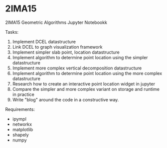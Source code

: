 # 2IMA15
2IMA15 Geometric Algorithms Jupyter Notebookk

Tasks:
1. Implement DCEL datastructure
2. Link DCEL to graph visualization framework
3. Implement simpler slab point, location datastructure
4. Implement algorithm to determine point location using the simpler datastructure
5. Implement more complex vertical decomposition datastructure
6. Implement algorithm to determine point location using the more complex datastructure
7. Research how to create an interactive point location widget in jupyter
8. Compare the simpler and more complex variant on storage and runtime in practice
9. Write "blog" around the code in a constructive way.



Requirements:
- ipympl
- networkx
- matplotlib
- shapely
- numpy
